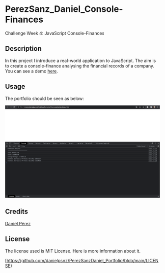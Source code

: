# PerezSanz_Daniel_Console-Finances
Challenge Week 4: JavaScript Console-Finances

## Description 

In this project I introduce a real-world application to JavaScript. The aim is to create a console-finance analysing the financial records of a company. You can see a demo [here](https://danielpsnz.github.io/PerezSanz_Daniel_Console-Finances/).

## Usage 

The portfolio should be seen as below: 

![alt text](/assets/screenshot.png)


## Credits

[Daniel Pérez](https://github.com/danielpsnz)


## License

The license used is MIT License. Here is more information about it. 

[https://github.com/danielpsnz/PerezSanzDaniel_Portfolio/blob/main/LICENSE)
